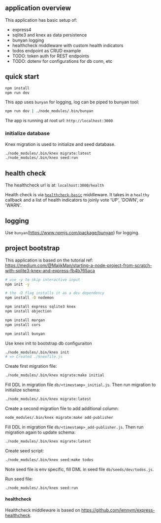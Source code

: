 

## application overview

This application has basic setup of:
- express4
- sqlite3 and knex as data persistence
- bunyan logging
- healthcheck middleware with custom health indicators
- todos endpoint as CRUD example
- TODO: token auth for REST endpoints
- TODO: dotenv for configurations for db conn, etc

## quick start

```sh
npm install
npm run dev
```

This app uses `bunyan` for logging, log can be piped to
bunyan tool:

```sh
npm run dev | ./node_modules/.bin/bunyan
```

The app is running at root url: `http://localhost:3000`

### initialize database

Knex migration is used to initialize and seed database.

```sh
./node_modules/.bin/knex migrate:latest
./node_modules/.bin/knex seed:run
```


## health check

The healthcheck url is at: `localhost:3000/health`

Health check is via [`healthcheck-basic`](./healthcheck-basic.js) middleware.
It takes in a `healthy` callback and a list of health indicators to joinly vote
'UP', 'DOWN', or 'WARN'.


## logging

Use `bunyan`(https://www.npmjs.com/package/bunyan) for logging.


## project bootstrap

This application is based on the tutorial ref: 
https://medium.com/@MajikMan/starting-a-node-project-from-scratch-with-sqlite3-knex-and-express-fb4b765aca


```sh
# use -y to skip interactive input
npm init -y
```

```sh
# the -D flag installs it as a dev dependency
npm install -D nodemon 
```

```sh
npm install express sqlite3 knex
npm install objection

npm install morgan
npm install cors

npm install bunyan
```

Use knex init to bootstrap db configuraiton
```sh
./node_modules/.bin/knex init
# => Created ./knexfile.js
```

Create first migration file:
```sh
./node_modules/.bin/knex migrate:make initial
```

Fill DDL in migration file `db/<timestamp>_initial.js`.
Then run migration to initialize schema:
```sh
./node_modules/.bin/knex migrate:latest 
```

Create a second migration file to add additional column:
```sh
node_modules/.bin/knex migrate:make add-publisher
```

Fill DDL in migration file `db/<timestamp>_add-publisher.js`.
Then run migration again to update schema:
```sh
./node_modules/.bin/knex migrate:latest 
```

Create seed script:
```sh
./node_modules/.bin/knex seed:make todos
```
Note seed file is env specific, fill DML in seed file `db/seeds/dev/todos.js`.

Run seed file:
```sh
./node_modules/.bin/knex seed:run
```





#### healthcheck

Healthcheck middleware is based on https://github.com/lennym/express-healthcheck.

